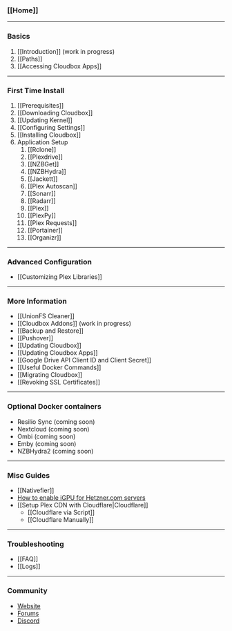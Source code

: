 ### [[Home]] ###

***

### Basics ###
1. [[Introduction]] (work in progress)
1. [[Paths]]
1. [[Accessing Cloudbox Apps]]

***

### First Time Install ###
1. [[Prerequisites]]
1. [[Downloading Cloudbox]]
1. [[Updating Kernel]]
1. [[Configuring Settings]]
1. [[Installing Cloudbox]]
1. Application Setup
    1. [[Rclone]]
    1. [[Plexdrive]]
    1. [[NZBGet]]
    1. [[NZBHydra]]
    1. [[Jackett]]
    1. [[Plex Autoscan]]
    1. [[Sonarr]]
    1. [[Radarr]]
    1. [[Plex]]
    1. [[PlexPy]]
    1. [[Plex Requests]]
    1. [[Portainer]]
    1. [[Organizr]]

***

### Advanced Configuration ###
- [[Customizing Plex Libraries]]

***

### More Information ###
- [[UnionFS Cleaner]]
- [[Cloudbox Addons]] (work in progress)
- [[Backup and Restore]]
- [[Pushover]]
- [[Updating Cloudbox]]
- [[Updating Cloudbox Apps]]
- [[Google Drive API Client ID and Client Secret]]
- [[Useful Docker Commands]]
- [[Migrating Cloudbox]]
- [[Revoking SSL Certificates]]


***

### Optional Docker containers
- Resilio Sync (coming soon)
- Nextcloud (coming soon)
- Ombi (coming soon)
- Emby (coming soon)
- NZBHydra2 (coming soon)

***

### Misc Guides
- [[Nativefier]]
- [How to enable iGPU for Hetzner.com servers](https://github.com/desimaniac/docs/blob/master/enable_igpu_on_hetzner.md)
- [[Setup Plex CDN with Cloudflare|Cloudflare]]
  - [[Cloudflare via Script]]
  - [[Cloudflare Manually]]

***

### Troubleshooting ###
- [[FAQ]]
- [[Logs]]

***

### Community ###
- [Website](https://www.cloudbox.rocks)
- [Forums](https://forums.cloudbox.rocks)
- [Discord](https://discord.gg/xmNYmSJ)